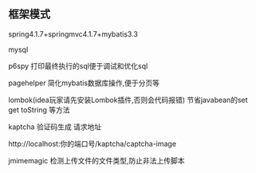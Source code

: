 ## 框架模式
spring4.1.7+springmvc4.1.7+mybatis3.3

mysql 

p6spy 打印最终执行的sql便于调试和优化sql

pagehelper 简化mybatis数据库操作,便于分页等

lombok(idea玩家请先安装Lombok插件,否则会代码报错) 节省javabean的set get toString 等方法

kaptcha 验证码生成 请求地址

http://localhost:你的端口号/kaptcha/captcha-image

jmimemagic 检测上传文件的文件类型,防止非法上传脚本
